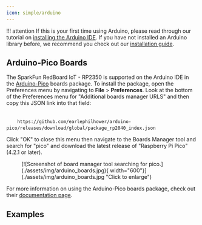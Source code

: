 ```yaml
---
icon: simple/arduino
---
```


!!! attention
	If this is your first time using Arduino, please read through our tutorial on [installing the Arduino IDE](https://learn.sparkfun.com/tutorials/installing-arduino-ide). If you have not installed an Arduino library before, we recommend you check out our [installation guide](https://learn.sparkfun.com/tutorials/installing-an-arduino-library).

## Arduino-Pico Boards

The SparkFun RedBoard IoT - RP2350 is supported on the Arduino IDE in the [Arduino-Pico](https://github.com/earlephilhower/arduino-pico) boards package. To install the package, open the Preferences menu by navigating to <b>File</b> > <b>Preferences</b>. Look at the bottom of the Preferences menu for "Additional boards manager URLS" and then copy this JSON link into that field:

<code>
    https://github.com/earlephilhower/arduino-pico/releases/download/global/package_rp2040_index.json
</code>

Click "OK" to close this menu then navigate to the Boards Manager tool and search for "pico" and download the latest release of "Raspberry Pi Pico" (4.2.1 or later).

<figure markdown>
[![Screenshot of board manager tool searching for pico.](./assets/img/arduino_boards.jpg){ width="600"}](./assets/img/arduino_boards.jpg "Click to enlarge")
</figure>

For more information on using the Arduino-Pico boards package, check out their [documentation page](https://arduino-pico.readthedocs.io/en/latest/index.html).

## Examples